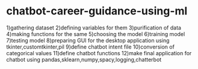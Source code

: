 # chatbot-career-guidance-using-ml
1)gathering dataset
2)defining variables for them
3)purification of data
4)making functions for the same
5)choosing the model
6)training model
7)testing model
8)preparing GUI for the desktop application using tkinter,customtkinter,pil
9)define chatbot intent file
10)conversion of  categorical values
11)define chatbot functions
12)make final application for chatbot using pandas,sklearn,numpy,spacy,logging,chatterbot
